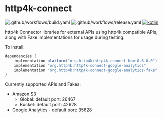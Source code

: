 # http4k-connect

![.github/workflows/build.yaml](https://github.com/http4k/http4k-connect/workflows/.github/workflows/build.yaml/badge.svg)
![.github/workflows/release.yaml](https://github.com/http4k/http4k-connect/workflows/.github/workflows/release.yaml/badge.svg)
<a href="http://kotlinlang.org"><img alt="kotlin" src="https://img.shields.io/badge/kotlin-1.4-blue.svg"></a>

http4k Connector libraries for external APIs using http4k compatible APIs, along with Fake implementations for usage during testing.

To install:

```groovy
dependencies {
    implementation platform("org.http4k:http4k-connect-bom:0.6.0.0")
    implementation "org.http4k:http4k-connect-google-analytics"
    implementation "org.http4k:http4k-connect-google-analytics-fake"
}
```

Currently supported APIs and Fakes:

- Amazon S3
    - Global: default port: 26467
    - Bucket: default port: 42628
- Google Analytics - default port: 35628
